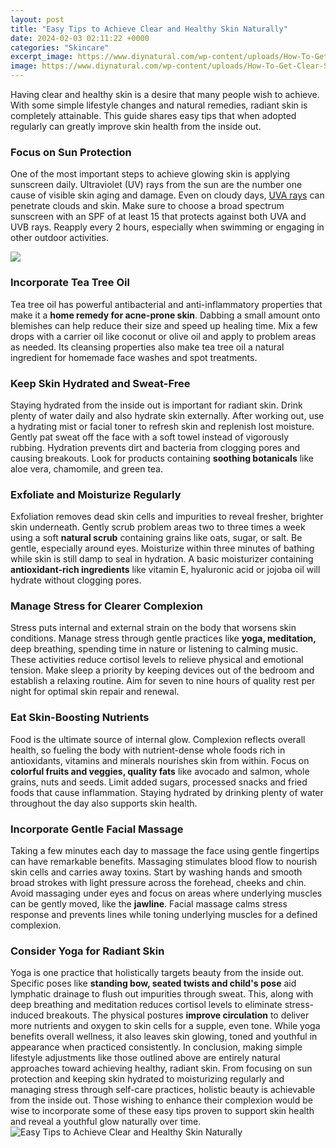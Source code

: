```yaml
---
layout: post
title: "Easy Tips to Achieve Clear and Healthy Skin Naturally"
date: 2024-02-03 02:11:22 +0000
categories: "Skincare"
excerpt_image: https://www.diynatural.com/wp-content/uploads/How-To-Get-Clear-Skin.jpg
image: https://www.diynatural.com/wp-content/uploads/How-To-Get-Clear-Skin.jpg
---
```


Having clear and healthy skin is a desire that many people wish to achieve. With some simple lifestyle changes and natural remedies, radiant skin is completely attainable. This guide shares easy tips that when adopted regularly can greatly improve skin health from the inside out.
### Focus on Sun Protection
One of the most important steps to achieve glowing skin is applying sunscreen daily. Ultraviolet (UV) rays from the sun are the number one cause of visible skin aging and damage. Even on cloudy days, [UVA rays](https://fistore.mysenprints.com/collection/acklin) can penetrate clouds and skin. Make sure to choose a broad spectrum sunscreen with an SPF of at least 15 that protects against both UVA and UVB rays. Reapply every 2 hours, especially when swimming or engaging in other outdoor activities.

![](https://glaminati.com/wp-content/uploads/2016/02/CGA-tips-for-clear-and-healthy-skin.jpg)
### Incorporate Tea Tree Oil
Tea tree oil has powerful antibacterial and anti-inflammatory properties that make it a **home remedy for acne-prone skin**. Dabbing a small amount onto blemishes can help reduce their size and speed up healing time. Mix a few drops with a carrier oil like coconut or olive oil and apply to problem areas as needed. Its cleansing properties also make tea tree oil a natural ingredient for homemade face washes and spot treatments.
### Keep Skin Hydrated and Sweat-Free
Staying hydrated from the inside out is important for radiant skin. Drink plenty of water daily and also hydrate skin externally. After working out, use a hydrating mist or facial toner to refresh skin and replenish lost moisture. Gently pat sweat off the face with a soft towel instead of vigorously rubbing. Hydration prevents dirt and bacteria from clogging pores and causing breakouts. Look for products containing **soothing botanicals** like aloe vera, chamomile, and green tea.
### Exfoliate and Moisturize Regularly  
Exfoliation removes dead skin cells and impurities to reveal fresher, brighter skin underneath. Gently scrub problem areas two to three times a week using a soft **natural scrub** containing grains like oats, sugar, or salt. Be gentle, especially around eyes. Moisturize within three minutes of bathing while skin is still damp to seal in hydration. A basic moisturizer containing **antioxidant-rich ingredients** like vitamin E, hyaluronic acid or jojoba oil will hydrate without clogging pores.
### Manage Stress for Clearer Complexion
Stress puts internal and external strain on the body that worsens skin conditions. Manage stress through gentle practices like **yoga, meditation,** deep breathing, spending time in nature or listening to calming music. These activities reduce cortisol levels to relieve physical and emotional tension. Make sleep a priority by keeping devices out of the bedroom and establish a relaxing routine. Aim for seven to nine hours of quality rest per night for optimal skin repair and renewal.  
### Eat Skin-Boosting Nutrients
Food is the ultimate source of internal glow. Complexion reflects overall health, so fueling the body with nutrient-dense whole foods rich in antioxidants, vitamins and minerals nourishes skin from within. Focus on **colorful fruits and veggies, quality fats** like avocado and salmon, whole grains, nuts and seeds. Limit added sugars, processed snacks and fried foods that cause inflammation. Staying hydrated by drinking plenty of water throughout the day also supports skin health.
### Incorporate Gentle Facial Massage
Taking a few minutes each day to massage the face using gentle fingertips can have remarkable benefits. Massaging stimulates blood flow to nourish skin cells and carries away toxins. Start by washing hands and smooth broad strokes with light pressure across the forehead, cheeks and chin. Avoid massaging under eyes and focus on areas where underlying muscles can be gently moved, like the **jawline**. Facial massage calms stress response and prevents lines while toning underlying muscles for a defined complexion.
### Consider Yoga for Radiant Skin 
Yoga is one practice that holistically targets beauty from the inside out. Specific poses like **standing bow, seated twists and child's pose** aid lymphatic drainage to flush out impurities through sweat. This, along with deep breathing and meditation reduces cortisol levels to eliminate stress-induced breakouts. The physical postures **improve circulation** to deliver more nutrients and oxygen to skin cells for a supple, even tone. While yoga benefits overall wellness, it also leaves skin glowing, toned and youthful in appearance when practiced consistently.
In conclusion, making simple lifestyle adjustments like those outlined above are entirely natural approaches toward achieving healthy, radiant skin. From focusing on sun protection and keeping skin hydrated to moisturizing regularly and managing stress through self-care practices, holistic beauty is achievable from the inside out. Those wishing to enhance their complexion would be wise to incorporate some of these easy tips proven to support skin health and reveal a youthful glow naturally over time.
![Easy Tips to Achieve Clear and Healthy Skin Naturally](https://www.diynatural.com/wp-content/uploads/How-To-Get-Clear-Skin.jpg)